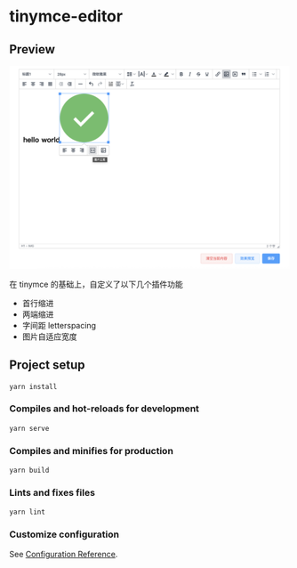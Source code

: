 # tinymce-editor

## Preview
![效果预览图](./src/assets/preview.png)

在 tinymce 的基础上，自定义了以下几个插件功能

- 首行缩进
- 两端缩进
- 字间距 letterspacing
- 图片自适应宽度

## Project setup
```
yarn install
```

### Compiles and hot-reloads for development
```
yarn serve
```

### Compiles and minifies for production
```
yarn build
```

### Lints and fixes files
```
yarn lint
```

### Customize configuration
See [Configuration Reference](https://cli.vuejs.org/config/).
